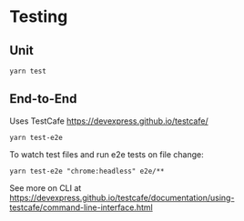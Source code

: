 # Testing

## Unit

`yarn test`

## End-to-End

Uses TestCafe https://devexpress.github.io/testcafe/

`yarn test-e2e`

To watch test files and run e2e tests on file change:

`yarn test-e2e "chrome:headless" e2e/**`

See more on CLI at https://devexpress.github.io/testcafe/documentation/using-testcafe/command-line-interface.html
